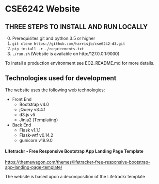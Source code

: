 # CSE6242 Website

## THREE STEPS TO INSTALL AND RUN LOCALLY
0. Prerequisites git and python 3.5 or higher
1. `git clone https://github.com/harrisjb/cse6242-d3.git`
2. `pip install -r ./requirements.txt`
3. `./run.sh` (Website is available on http:/127.0.0.1:9000)

To install a production environment see EC2_README.md for more details.

## Technologies used for development
The website uses the following web technologies:
* Front End 
    * Bootstrap v4.0
    * jQuery    v3.4.1
    * d3.js     v5
    * Jinja2 (Templating) 
* Back End
    * Flask     v1.1.1
    * Flask-wtf v0.14.2 
    * gunicorn  v19.9.0 


#### Lifetrackr - Free Responsive Bootstrap App Landing Page Template
https://themewagon.com/themes/lifetracker-free-responsive-bootstrap-app-landing-page-template/

The website is based upon a decomposition of the Lifetrackr template
  